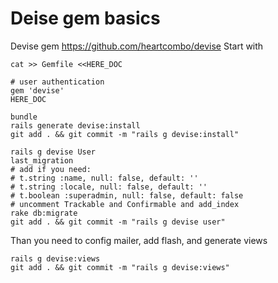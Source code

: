 # Deise gem basics

Devise gem https://github.com/heartcombo/devise
Start with

```
cat >> Gemfile <<HERE_DOC

# user authentication
gem 'devise'
HERE_DOC

bundle
rails generate devise:install
git add . && git commit -m "rails g devise:install"

rails g devise User
last_migration
# add if you need:
# t.string :name, null: false, default: ''
# t.string :locale, null: false, default: ''
# t.boolean :superadmin, null: false, default: false
# uncomment Trackable and Confirmable and add_index
rake db:migrate
git add . && git commit -m "rails g devise user"
```

Than you need to config mailer, add flash, and generate views

```
rails g devise:views
git add . && git commit -m "rails g devise:views"
```
